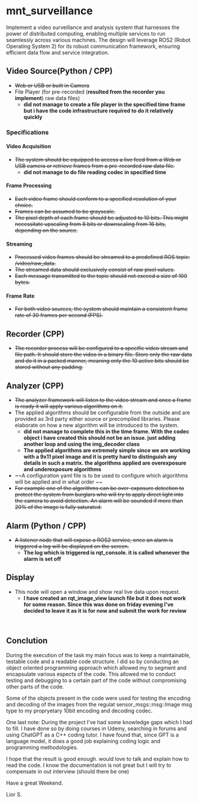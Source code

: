 # mnt_surveillance

Implement a video surveillance and analysis system that harnesses the power of distributed computing, enabling multiple services to run seamlessly across various machines. The design will leverage ROS2 (Robot Operating System 2) for its robust communication framework, ensuring efficient data flow and service integration.

## Video Source(Python / CPP)

- ~~Web or USB or built in Camera~~
- File Player (for pre-recorded (**resulted from the recorder you implement**) raw data files)
    - __did not manage to create a file player in the specified time frame but i have the code infrastructure required to do it relatively quickly__

### Specifications

#### Video Acquisition

- ~~The system should be equipped to access a live feed from a Web or USB camera or retrieve frames from a pre-recorded raw data file.~~
    - __did not manage to do file reading codec in specified time__

#### Frame Processing

- ~~Each video frame should conform to a specified resolution of your choice.~~
- ~~Frames can be assumed to be grayscale.~~
- ~~The pixel depth of each frame should be adjusted to 10 bits. This might necessitate upscaling from 8 bits or downscaling from 16 bits, depending on the source.~~

#### Streaming

- ~~Processed video frames should be streamed to a predefined ROS topic: /video/raw_data.~~
- ~~The streamed data should exclusively consist of raw pixel values.~~
- ~~Each message transmitted to the topic should not exceed a size of 100 bytes.~~

#### Frame Rate

- ~~For both video sources, the system should maintain a consistent frame rate of 30 frames per second (FPS).~~

## Recorder (CPP)

- ~~The recorder process will be configured to a specific video stream and file path. It should store the video in a binary file. Store only the raw data and do it in a packed manner, meaning only the 10 active bits should be stored without any padding.~~

## Analyzer (CPP)

- ~~The analyzer framework will listen to the video stream and once a frame is ready it will apply various algorithms on it.~~
- The applied algorithms should be configurable from the outside and are provided as 3rd party either source or precompiled libraries. Please elaborate on how a new algorithm will be introduced to the system.
    - __did not manage to complete this in the time frame. With the codec object i have created this should not be an issue. just adding another loop and using the img_decoder class__
    - __The applied algorithms are extremely simple since we are working with a 9x11 pixel image and it is pretty hard to distinguish any details in such a matrix. the algorithms applied are overexposure and underexposure algorithms__
- ~~A configuration yaml file is to be used to configure which algorithms will be applied and in what order  ~~
- ~~For example one of the algorithms can be over-exposure detection to protect the system from burglars who will try to apply direct light into the camera to avoid detection. An alarm will be sounded if more than 20% of the image is fully saturated.~~

## Alarm (Python / CPP)

- ~~A listener node that will expose a ROS2 service, once an alarm is triggered a log will be displayed on the screen.~~
    - __The log which is triggered is rqt_console. it is called whenever the alarm is set off__

## Display

- This node will open a window and show real live data upon request.
    - __I have created an rqt_image_view launch file but it does not work for some reason. Since this was done on friday evening I've decided to leave it as it is for now and submit the work for review__

<br>


## Conclution
During the execution of the task my main focus was to keep a maintainable, testable code and a readable code structure. I did so by conducting an object oriented programming approach which allowed my to segment and encapsulate various espects of the code. This allowed me to conduct testing and debugging to a certain part of the code without compromising other parts of the code. 

Some of the objects present in the code were used for testing the encoding and decoding of the images from the regulat sensor_msgs::msg::Image msg type to my propryetary 10bit encoding and decoding codec.

One last note:
During the project I've had some knowledge gaps which I had to fill. I have done so by doing courses in Udemy, searching in forums and using ChatGPT as a C++ coding tutor. I have found that, since GPT is a language model, it does a good job explaining coding logic and programming methodologies.

I hope that the result is good enough. would love to talk and explain how to read the code. I know the documentation is not great but I will try to compensate in out interview (should there be one)


Have a great Weekend.

Lior S.
